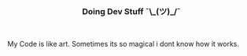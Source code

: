 <h3 align="center">Doing Dev Stuff ¯\_(ツ)_/¯</h3>
<br>

My Code is like art. Sometimes its so magical i dont know how it works.
